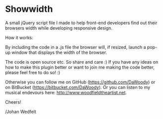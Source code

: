 Showwidth
=========

A small jQuery script file I made to help front-end developers find out their browsers width while developing responsive design.

How it works: 

By including the code in a .js file the browser will, if resized, launch a pop-up window that displays the width of the browser.

The code is open source etc. So share and care :) 
If you have any ideas on how to make this plugin better or want to join me making the code better, please feel free to do so! :)

Otherwise you can follow me on GitHub (https://github.com/DaWoody) or on BitBucket (https://bitbucket.com/DaWoody). Or you can listen to my musical endevours here: http://www.woodfieldtheartist.net.

Cheers!

/Johan Wedfelt